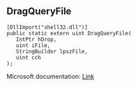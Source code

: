 ## DragQueryFile

```
[DllImport("shell32.dll")]
public static extern uint DragQueryFile(
   IntPtr hDrop,
   uint iFile,
   StringBuilder lpszFile,
   uint cch
);
```

Microsoft documentation: [Link](https://docs.microsoft.com/en-us/windows/win32/api/shellapi/nf-shellapi-dragqueryfilew)
